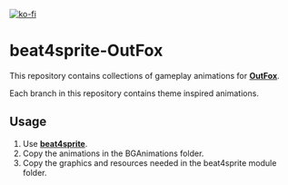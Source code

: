 [![ko-fi](https://ko-fi.com/img/githubbutton_sm.svg)](https://ko-fi.com/W7W32691S)

# beat4sprite-OutFox

This repository contains collections of gameplay animations for **[OutFox](https://github.com/TeamRizu/OutFox)**.

Each branch in this repository contains theme inspired animations.

## Usage

1. Use **[beat4sprite](https://github.com/EngineMachiner/beat4sprite)**.
2. Copy the animations in the BGAnimations folder.
3. Copy the graphics and resources needed in the beat4sprite module folder.


